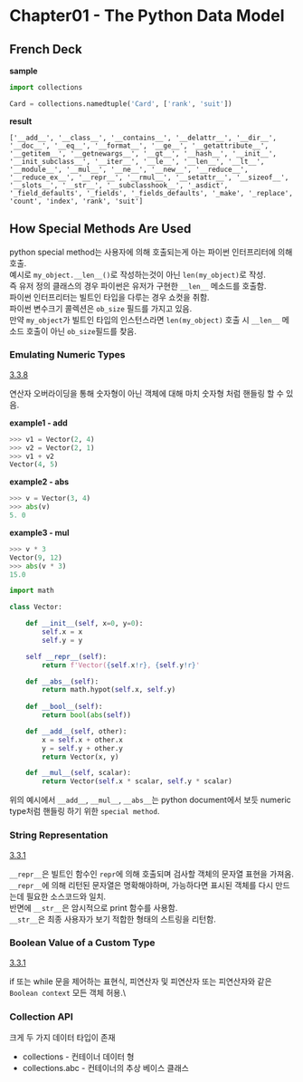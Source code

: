 # Chapter01 - The Python Data Model
## French Deck
**sample**
```python
import collections

Card = collections.namedtuple('Card', ['rank', 'suit'])
```
**result**
```dir(Card)
['__add__', '__class__', '__contains__', '__delattr__', '__dir__', '__doc__', '__eq__', '__format__', '__ge__', '__getattribute__', '__getitem__', '__getnewargs__', '__gt__', '__hash__', '__init__', '__init_subclass__', '__iter__', '__le__', '__len__', '__lt__', '__module__', '__mul__', '__ne__', '__new__', '__reduce__', '__reduce_ex__', '__repr__', '__rmul__', '__setattr__', '__sizeof__', '__slots__', '__str__', '__subclasshook__', '_asdict', '_field_defaults', '_fields', '_fields_defaults', '_make', '_replace', 'count', 'index', 'rank', 'suit']
```
## How Special Methods Are Used

python special method는 사용자에 의해 호출되는게 아는 파이썬 인터프리터에 의해 호출.\
예시로 `my_object.__len__()`로 작성하는것이 아닌 `len(my_object)`로 작성.\
즉 유저 정의 클래스의 경우 파이썬은 유저가 구현한 `__len__` 메소드를 호출함.\
파이썬 인터프리터는 빌트인 타입을 다루는 경우 쇼컷을 취함.\
파이썬 변수크기 콜렉션은 `ob_size` 필드를 가지고 있음.\
만약 `my_object`가 빌트인 타입의 인스턴스라면 `len(my_object)` 호출 시 `__len__` 메소드 호출이 아닌 `ob_size`필드를 찾음.

### Emulating Numeric Types
[3.3.8](https://docs.python.org/ko/3/reference/datamodel.html#emulating-numeric-types)

연산자 오버라이딩을 통해 숫자형이 아닌 객체에 대해 마치 숫자형 처럼 핸들링 할 수 있음.

**example1 - add**
```python
>>> v1 = Vector(2, 4)
>>> v2 = Vector(2, 1)
>>> v1 + v2
Vector(4, 5)
```
**example2 - abs**
```python
>>> v = Vector(3, 4)
>>> abs(v)
5. 0
```
**example3 - mul**
```python
>>> v * 3
Vector(9, 12)
>>> abs(v * 3)
15.0
```

```python
import math

class Vector:

	def __init__(self, x=0, y=0):
		self.x = x
		self.y = y

	self __repr__(self):
		return f'Vector({self.x!r}, {self.y!r}'

	def __abs__(self):
		return math.hypot(self.x, self.y)
	
	def __bool__(self):
		return bool(abs(self))

	def __add__(self, other):
		x = self.x + other.x
		y = self.y + other.y
		return Vector(x, y)

	def __mul__(self, scalar):
		return Vector(self.x * scalar, self.y * scalar)
```
위의 예시에서 `__add__`, `__mul__`, `__abs__`는 python document에서 보듯 numeric type처럼 핸들링 하기 위한 `special method`.

### String Representation
[3.3.1](https://docs.python.org/ko/3/reference/datamodel.html#basic-customization)

`__repr__`은 빌트인 함수인 `repr`에 의해 호출되며 검사할 객체의 문자열 표현을 가져옴.\
`__repr__`에 의해 리턴된 문자열은 명확해야하며, 가능하다면 표시된 객체를 다시 만드는데 필요한 소스코드와 일치.\
반면에 `__str__`은 암시적으로 print 함수를 사용함.\
`__str__`은 최종 사용자가 보기 적합한 형태의 스트링을 리턴함.
### Boolean Value of a Custom Type
[3.3.1](https://docs.python.org/ko/3/reference/datamodel.html#basic-customization)

if 또는 while 문을 제어하는 표현식, 피연산자 및 피연산자 또는 피연산자와 같은 `Boolean context` 모든 객체 허용.\

### Collection API
크게 두 가지 데이터 타입이 존재
* collections - 컨테이너 데이터 형
* collections.abc - 컨테이너의 추상 베이스 클래스